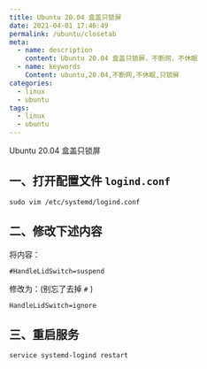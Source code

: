 ```yaml
---
title: Ubuntu 20.04 盒盖只锁屏
date: 2021-04-01 17:46:49
permalink: /ubuntu/closetab
meta:
  - name: description
    content: Ubuntu 20.04 盒盖只锁屏，不断网，不休眠
  - name: keywords
    Content: ubuntu,20.04,不断网,不休眠,只锁屏
categories:
  - linux
  - ubuntu
tags:
  - linux
  - ubuntu
---
```


Ubuntu 20.04 盒盖只锁屏

<!-- more -->

## 一、打开配置文件 `logind.conf`

```shell
sudo vim /etc/systemd/logind.conf
```

## 二、修改下述内容

将内容：

```shell
#HandleLidSwitch=suspend
```

修改为：(别忘了去掉 `#` )

```shell
HandleLidSwitch=ignore
```

## 三、重启服务

```bash
service systemd-logind restart
```

